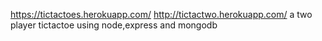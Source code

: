 https://tictactoes.herokuapp.com/
http://tictactwo.herokuapp.com/
a two player tictactoe using node,express and mongodb
